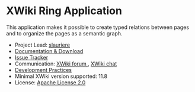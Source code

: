 # XWiki Ring Application

This application makes it possible to create typed relations between pages and to organize the pages as a semantic graph.

* Project Lead: [slauriere](http://www.xwiki.org/xwiki/bin/view/XWiki/slauriere)
* [Documentation & Download](https://dev.xwiki.org/xwiki/bin/view/Drafts/Ring%20Application)
* [Issue Tracker](https://framagit.org/aeka/xwiki-ring/issues)
* Communication: [XWiki forum ](https://forum.xwiki.org/), [XWiki chat](http://dev.xwiki.org/xwiki/bin/view/Community/Chat)
* [Development Practices](http://dev.xwiki.org)
* Minimal XWiki version supported: 11.8
* License: [Apache License 2.0](http://www.apache.org/licenses/LICENSE-2.0)